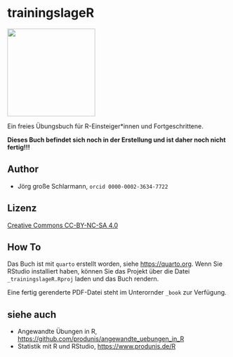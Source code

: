 # trainingslageR

<img src="https://i.imgur.com/6oaQi7j.png" width="200">


Ein freies Übungsbuch für R-Einsteiger*innen und Fortgeschrittene.

**Dieses Buch befindet sich noch in der Erstellung und ist daher noch nicht fertig!!!**

## Author

- Jörg große Schlarmann, `orcid 0000-0002-3634-7722`


## Lizenz

[Creative Commons CC-BY-NC-SA 4.0](https://creativecommons.org/licenses/by-nc-sa/4.0/)

## How To

Das Buch ist mit `quarto` erstellt worden, siehe <https://quarto.org>. Wenn Sie RStudio installiert haben, können Sie das Projekt über die Datei `_trainingslageR.Rproj` laden und das Buch rendern.

Eine fertig gerenderte PDF-Datei steht im Unterornder `_book` zur Verfügung.


## siehe auch

- Angewandte Übungen in R, <https://github.com/produnis/angewandte_uebungen_in_R>
- Statistik mit R und RStudio, <https://www.produnis.de/R>

